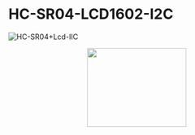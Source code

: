 # HC-SR04-LCD1602-I2C
![HC-SR04+Lcd-IIC](https://user-images.githubusercontent.com/65724763/126786872-21141999-21d3-4af3-abdc-bf74fac41657.png)
<div style="text-align:center"><img src="https://user-images.githubusercontent.com/65724763/119235971-48902880-bb35-11eb-9af6-f22a18b94040.png" width="195,0" height="155,7" />
